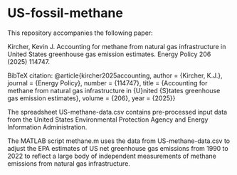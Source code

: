 # US-fossil-methane

This repository accompanies the following paper:

Kircher, Kevin J. Accounting for methane from natural gas infrastructure in United States greenhouse gas emission estimates. Energy Policy 206 (2025) 114747.

BibTeX citation:
@article{kircher2025accounting,
	author = {Kircher, K.J.},
	journal = {Energy Policy},
	number = {114747},
	title = {Accounting for methane from natural gas infrastructure in {U}nited {S}tates greenhouse gas emission estimates},
	volume = {206},
	year = {2025}}

The spreadsheet US-methane-data.csv contains pre-processed input data from the United States Environmental Protection Agency and Energy Information Administration.

The MATLAB script methane.m uses the data from US-methane-data.csv to adjust the EPA estimates of US net greenhouse gas emissions from 1990 to 2022 to reflect a large body of independent measurements of methane emissions from natural gas infrastructure.
